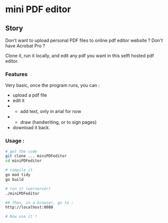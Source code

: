# mini PDF editor

## Story

Don't want to upload personal PDF files to online pdf editor website ?
Don't have Acrobat Pro ?

Clone it, run it locally, and edit any pdf you want in this selft hosted pdf editor.

### Features

Very basic, once the program runs, you can :
- upload a pdf file
- edit it 
- - add text, only in arial for now
- - draw (handwriting, or to sign pages)
- download it back.

### Usage : 

```bash
# get the code
git clone ... miniPDFeditor
cd miniPDFeditor

# compile it
go mod tidy
go build

# run it (werserver)
./miniPDFeditor

## Then, in a browser, go to :
http://localhost:8080

# Now use it !
```